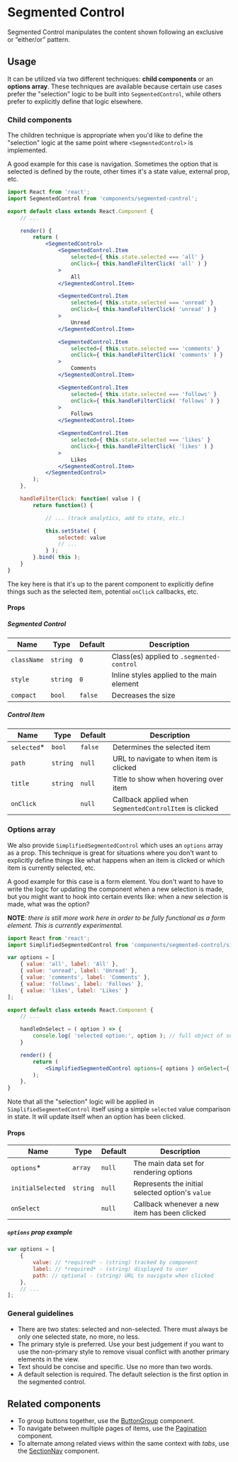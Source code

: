 # Segmented Control

Segmented Control manipulates the content shown following an exclusive or “either/or” pattern.

## Usage

It can be utilized via two different techniques: **child components** or an **options array**. These techniques are available because certain use cases prefer the "selection" logic to be built into `SegmentedControl`, while others prefer to explicitly define that logic elsewhere.

### Child components

The children technique is appropriate when you'd like to define the "selection" logic at the same point where `<SegmentedControl>` is implemented.

A good example for this case is navigation. Sometimes the option that is selected is defined by the route, other times it's a state value, external prop, etc.

```jsx
import React from 'react';
import SegmentedControl from 'components/segmented-control';

export default class extends React.Component {
	// ...

	render() {
		return (
			<SegmentedControl>
				<SegmentedControl.Item
					selected={ this.state.selected === 'all' }
					onClick={ this.handleFilterClick( 'all' ) }
				>
					All
				</SegmentedControl.Item>

				<SegmentedControl.Item
					selected={ this.state.selected === 'unread' }
					onClick={ this.handleFilterClick( 'unread' ) }
				>
					Unread
				</SegmentedControl.Item>

				<SegmentedControl.Item
					selected={ this.state.selected === 'comments' }
					onClick={ this.handleFilterClick( 'comments' ) }
				>
					Comments
				</SegmentedControl.Item>

				<SegmentedControl.Item
					selected={ this.state.selected === 'follows' }
					onClick={ this.handleFilterClick( 'follows' ) }
				>
					Follows
				</SegmentedControl.Item>

				<SegmentedControl.Item
					selected={ this.state.selected === 'likes' }
					onClick={ this.handleFilterClick( 'likes' ) }
				>
					Likes
				</SegmentedControl.Item>
			</SegmentedControl>
		);
	},

	handleFilterClick: function( value ) {
		return function() {

			// ... (track analytics, add to state, etc.)

			this.setState( {
				selected: value
				// ...
			} );
		}.bind( this );
	}
}
```

The key here is that it's up to the parent component to explicitly define things such as the selected item, potential `onClick` callbacks, etc.

#### Props

##### Segmented Control

| Name        | Type     | Default | Description                               |
| ----------- | -------- | ------- | ----------------------------------------- |
| `className` | `string` | `0`     | Class(es) applied to `.segmented-control` |
| `style`     | `string` | `0`     | Inline styles applied to the main element |
| `compact`   | `bool`   | `false` | Decreases the size                        |

##### Control Item

| Name         | Type     | Default | Description                                             |
| ------------ | -------- | ------- | ------------------------------------------------------- |
| `selected`\* | `bool`   | `false` | Determines the selected item                            |
| `path`       | `string` | `null`  | URL to navigate to when item is clicked                 |
| `title`      | `string` | `null`  | Title to show when hovering over item                   |
| `onClick`    |          | `null`  | Callback applied when `SegmentedControlItem` is clicked |

### Options array

We also provide `SimplifiedSegmentedControl` which uses an `options` array as a prop. This technique is great for situations where you don't want to explicitly define things like what happens when an item is clicked or which item is currently selected, etc.

A good example for this case is a form element. You don't want to have to write the logic for updating the component when a new selection is made, but you might want to hook into certain events like: when a new selection is made, what was the option?

**NOTE**: _there is still more work here in order to be fully functional as a form element. This is currently experimental._

```jsx
import React from 'react';
import SimplifiedSegmentedControl from 'components/segmented-control/simplified';

var options = [
	{ value: 'all', label: 'All' },
	{ value: 'unread', label: 'Unread' },
	{ value: 'comments', label: 'Comments' },
	{ value: 'follows', label: 'Follows' },
	{ value: 'likes', label: 'Likes' }
];

export default class extends React.Component {
	// ...

	handleOnSelect = ( option ) => {
		console.log( 'selected option:', option ); // full object of selected option
	}

	render() {
		return (
			<SimplifiedSegmentedControl options={ options } onSelect={ this.handleOnSelect } />
		);
	},
}
```

Note that all the "selection" logic will be applied in `SimplifiedSegmentedControl` itself using a simple `selected` value comparison in state. It will update itself when an option has been clicked.

#### Props

| Name              | Type     | Default | Description                                      |
| ----------------- | -------- | ------- | ------------------------------------------------ |
| `options`\*       | `array`  | `null`  | The main data set for rendering options          |
| `initialSelected` | `string` | `null`  | Represents the initial selected option's `value` |
| `onSelect`        |          | `null`  | Callback whenever a new item has been clicked    |

##### `options` prop example

```js
var options = [
	{
		value: // *required* - (string) tracked by component
		label: // *required* - (string) displayed to user
		path: // optional - (string) URL to navigate when clicked
	},
	// ...
];
```

### General guidelines

- There are two states: selected and non-selected. There must always be only one selected state, no more, no less.
- The primary style is preferred. Use your best judgement if you want to use the non-primary style to remove visual conflict with another primary elements in the view.
- Text should be concise and specific. Use no more than two words.
- A default selection is required. The default selection is the first option in the segmented control.

## Related components

- To group buttons together, use the [ButtonGroup](./button-group) component.
- To navigate between multiple pages of items, use the [Pagination](./pagination) component.
- To alternate among related views within the same context with _tabs_, use the [SectionNav](./section-nav) component.
